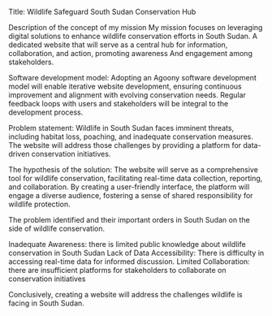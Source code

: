  Title: Wildlife Safeguard South Sudan Conservation Hub 
 

Description of the concept of my mission
My mission focuses on leveraging digital solutions to enhance wildlife conservation efforts in South Sudan. A dedicated website that will serve as a central hub for information, collaboration, and action, promoting awareness  And engagement among stakeholders.
 
Software development model:
Adopting an Agoony software development model will enable iterative website development, ensuring continuous improvement and alignment with evolving conservation needs. Regular feedback loops with users and stakeholders will be integral to the development process.
 
Problem statement:
Wildlife in South Sudan faces imminent threats, including habitat loss, poaching, and inadequate conservation measures. The website will address those challenges by providing a platform for data-driven conservation initiatives.
 
The hypothesis of the solution:
The website will serve as a comprehensive tool for wildlife conservation, facilitating real-time data collection, reporting, and collaboration. By creating a user-friendly interface, the platform will engage a diverse audience, fostering a sense of shared responsibility for wildlife protection.
 





The problem identified and their important orders in South Sudan on the side of wildlife conservation.
 
Inadequate Awareness: there is limited public knowledge about wildlife conservation in South Sudan
Lack of Data Accessibility: There is difficulty in accessing real-time data for informed discussion.
Limited Collaboration: there are insufficient platforms for stakeholders to collaborate on conservation initiatives


Conclusively, creating a website will address the challenges wildlife is facing in South Sudan.  
 
 
 